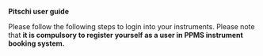 
__Pitschi user guide__

Please follow the following steps to login into your instruments. Please note that **it is compulsory to register yourself as a user in PPMS instrument booking system.**
